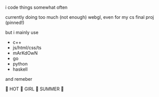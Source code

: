 i code things
somewhat often 

currently doing too much (not enough) webgl, even for my cs final proj
(pinned!)

but i mainly use
- c++
- js/html/css/ts
- mArKdOwN
- go
- python
- haskell

and remeber

:clap: HOT :clap: GIRL :clap:  SUMMER :nail_care: 
